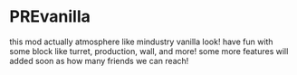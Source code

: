 # PREvanilla
this mod actually atmosphere like mindustry vanilla look! have fun with some block like turret, production, wall, and more! 
some more features will added soon as how many friends we can reach! 
